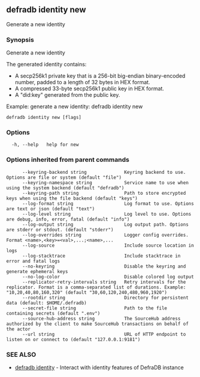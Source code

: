 ## defradb identity new

Generate a new identity

### Synopsis

Generate a new identity

The generated identity contains:
- A secp256k1 private key that is a 256-bit big-endian binary-encoded number,
padded to a length of 32 bytes in HEX format.
- A compressed 33-byte secp256k1 public key in HEX format.
- A "did:key" generated from the public key.

Example: generate a new identity:
  defradb identity new



```
defradb identity new [flags]
```

### Options

```
  -h, --help   help for new
```

### Options inherited from parent commands

```
      --keyring-backend string              Keyring backend to use. Options are file or system (default "file")
      --keyring-namespace string            Service name to use when using the system backend (default "defradb")
      --keyring-path string                 Path to store encrypted keys when using the file backend (default "keys")
      --log-format string                   Log format to use. Options are text or json (default "text")
      --log-level string                    Log level to use. Options are debug, info, error, fatal (default "info")
      --log-output string                   Log output path. Options are stderr or stdout. (default "stderr")
      --log-overrides string                Logger config overrides. Format <name>,<key>=<val>,...;<name>,...
      --log-source                          Include source location in logs
      --log-stacktrace                      Include stacktrace in error and fatal logs
      --no-keyring                          Disable the keyring and generate ephemeral keys
      --no-log-color                        Disable colored log output
      --replicator-retry-intervals string   Retry intervals for the replicator. Format is a comma-separated list of durations. Example: "10,20,40,80,160,320" (default "30,60,120,240,480,960,1920")
      --rootdir string                      Directory for persistent data (default: $HOME/.defradb)
      --secret-file string                  Path to the file containing secrets (default ".env")
      --source-hub-address string           The SourceHub address authorized by the client to make SourceHub transactions on behalf of the actor
      --url string                          URL of HTTP endpoint to listen on or connect to (default "127.0.0.1:9181")
```

### SEE ALSO

* [defradb identity](defradb_identity.md)	 - Interact with identity features of DefraDB instance

